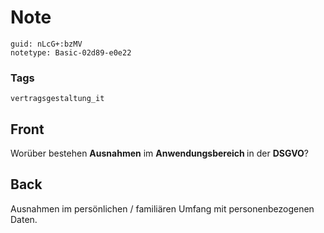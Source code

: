 # Note
```
guid: nLcG+:bzMV
notetype: Basic-02d89-e0e22
```

### Tags
```
vertragsgestaltung_it
```

## Front
Worüber bestehen <b>Ausnahmen</b> im <b>Anwendungsbereich </b>in der <b>DSGVO</b>?

## Back
Ausnahmen im persönlichen / familiären Umfang mit personenbezogenen Daten.
